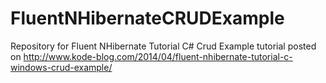# FluentNHibernateCRUDExample
Repository for Fluent NHibernate Tutorial C# Crud Example tutorial posted on http://www.kode-blog.com/2014/04/fluent-nhibernate-tutorial-c-windows-crud-example/
